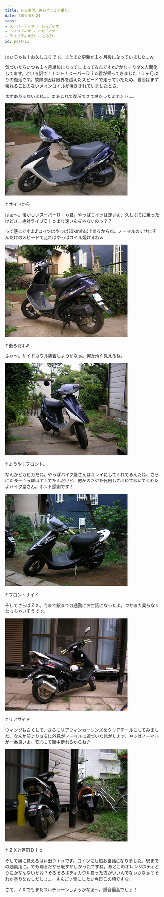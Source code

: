 ```yaml
---
title: ひろ原付、再びグラビア撮り。
date: 2004-08-24
tags:
- スーパーディオ - ひろディオ
- ライブディオ - とだディオ
- ライブディオZX - ひろZX
id: post-11
---
```



<p class="sentence">はぃＤｏも！お久しぶりです。またまた更新が１ヶ月後になっていました...ｗ</p>
<p class="sentence">気づいたらいつも１ヶ月単位になってしまってるんですね♪かなーりダメ人間化してます。といぅ訳で！ナント！スーパーＤｉｏ君が帰ってきました！１ヶ月ぶりの復活です。故障原因は限界を超えたスピードで走っていたため、普段はまず壊れることのないメインコイルが焼ききれていましたとさ。

</p>
<p class="sentence spacing10">まずありえないよね...。まぁこれで復活できて良かったよホント...。 </p>
<div class="center spacing"><img src="/photo/diary/2004.08.24_zx1.jpg" alt=""></div>
<p class="sentence">↑サイドから</p>
<p class="sentence">はぁ～。懐かしいスーパーＤｉｏ君。やっぱコイツは速いよ、久しぶりに乗ったけどさ、絶対ライブＤｉｏより速いんぢゃなぃのっ？？</p>

<p class="sentence spacing10">って感じですよ♪コイツはやっぱ80km/h以上出るからね。ノーマルのくせにそんだけのスピードで走ればやっぱコイル焼けるわｗ</p>
<div class="center spacing"><img src="/photo/diary/2004.08.24_zx2.jpg" alt=""></div>
<p class="sentence">↑後ろだよ♪</p>
<p class="sentence spacing10">ふぃ～。サイドカウル装着しようかなぁ。何か汚く見えるね。</p>
<div class="center spacing"><img src="/photo/diary/2004.08.24_zx3.jpg" alt=""></div>
<p class="sentence">↑ようやくフロント。</p>
<p class="sentence spacing10">なんかピカピカだね。やっぱバイク屋さんはキレイにしてくれてるんだね、さらにミラー片っぽはずしてたんだけど、何かのネジを代用して埋めておいてくれたよバイク屋さん。ホント感謝です！</p>
<div class="center spacing"><img src="/photo/diary/2004.08.24_zx4.jpg" alt=""></div>
<p class="sentence">↑フロントサイド</p>
<p class="sentence spacing10">そしてさらばＺＸ。今まで駅までの通勤にお世話になったよ。つかまた乗らなくなっちゃいそうです。</p>
<div class="center spacing"><img src="/photo/diary/2004.08.24_zx5.jpg" alt=""></div>
<p class="sentence">↑リアサイド</p>
<p class="sentence spacing10">ウィングも白くして、さらにリアウィンカーレンズをクリアテールにしてみました。なんか前よりさらに外見がノーマルに近づいた気がします。やっぱノーマルが一番良いよ。安心して街中走れるからね♪</p>
<div class="center spacing"><img src="/photo/diary/2004.08.24_zx6.jpg" alt=""></div>
<p class="sentence">↑ＺＸと戸田Ｄｉｏ</p>
<p class="sentence">そして奥に見えるは戸田Ｄｉｏです。コイツにも超お世話になりました。駅までの通勤用に。でも爆音だから恥ずかしかったですね。あとこのオレンジボディどうにかなんないかね？そろそろボディカウル買った方がいいんでなぃかなぁ？それか塗りなおしだしょ...。すんごぃ青にしたい今日この頃ですな。</p>
<p class="sentence">さて、ＺＸでもまたフルチューンしよぅかなぁ～。爆音最高でしょ！ </p>

